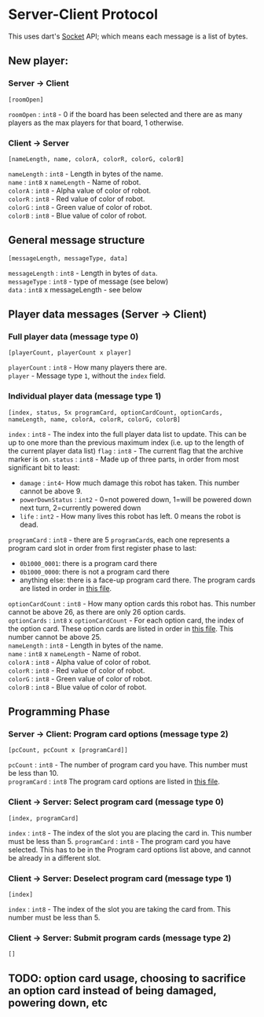 # Server-Client Protocol
This uses dart's [Socket](https://api.dart.dev/stable/3.3.0/dart-io/Socket-class.html) API; which means each message is a list of bytes.<br>
## New player:
### Server -> Client
`[roomOpen]`

`roomOpen` : `int8` - 0 if the board has been selected and there are as many players as the max players for that board, 1 otherwise.
### Client -> Server
`[nameLength, name, colorA, colorR, colorG, colorB]`

`nameLength` : `int8` - Length in bytes of the name.<br>
`name` : `int8` x `nameLength` - Name of robot.<br>
`colorA` : `int8` - Alpha value of color of robot.<br>
`colorR` : `int8` - Red value of color of robot.<br>
`colorG` : `int8` - Green value of color of robot.<br>
`colorB` : `int8` - Blue value of color of robot.
## General message structure
`[messageLength, messageType, data]`

`messageLength` : `int8` - Length in bytes of `data`.<br>
`messageType` : `int8` - type of message (see below)<br>
`data` : `int8` x messageLength - see below
## Player data messages (Server -> Client)
### Full player data (message type 0)

`[playerCount, playerCount x player]`

`playerCount` : `int8` - How many players there are.<br>
`player` - Message type `1`, without the `index` field.

### Individual player data (message type 1)

`[index, status, 5x programCard, optionCardCount, optionCards, nameLength, name, colorA, colorR, colorG, colorB]`

`index` : `int8` - The index into the full player data list to update. This can be up to one more than the previous maximum index (i.e. up to the length of the current player data list)
`flag` : `int8` - The current flag that the archive marker is on.
`status` : `int8` - Made up of three parts, in order from most significant bit to least:
- `damage` : `int4`- How much damage this robot has taken. This number cannot be above 9.
- `powerDownStatus` : `int2` - 0=not powered down, 1=will be powered down next turn, 2=currently powered down
- `life` : `int2` - How many lives this robot has left. 0 means the robot is dead.

`programCard` : `int8` - there are 5 `programCard`s, each one represents a program card slot in order from first register phase to last:
- `0b1000_0001`: there is a program card there
- `0b1000_0000`: there is not a program card there
- anything else: there is a face-up program card there. The program cards are listed in order in [this file](program_cards.txt).

`optionCardCount` : `int8` - How many option cards this robot has. This number cannot be above 26, as there are only 26 option cards.<br>
`optionCards` : `int8` x `optionCardCount` - For each option card, the index of the option card. These option cards are listed in order in [this file](roborally_client/option_cards.txt). This number cannot be above 25.<br>
`nameLength` : `int8` - Length in bytes of the name.<br>
`name` : `int8` x `nameLength` - Name of robot.<br>
`colorA` : `int8` - Alpha value of color of robot.<br>
`colorR` : `int8` - Red value of color of robot.<br>
`colorG` : `int8` - Green value of color of robot.<br>
`colorB` : `int8` - Blue value of color of robot.
## Programming Phase
### Server -> Client: Program card options (message type 2)

`[pcCount, pcCount x [programCard]]`

`pcCount` : `int8` - The number of program card you have. This number must be less than 10.<br>
`programCard` : `int8` The program card options are listed in [this file](program_cards.txt).

### Client -> Server: Select program card (message type 0)

`[index, programCard]`

`index` : `int8` - The index of the slot you are placing the card in. This number must be less than 5.
`programCard` : `int8` - The program card you have selected. This has to be in the Program card options list above, and cannot be already in a different slot.

### Client -> Server: Deselect program card (message type 1)

`[index]`

`index` : `int8` - The index of the slot you are taking the card from. This number must be less than 5.

### Client -> Server: Submit program cards (message type 2)

`[]`
## TODO: option card usage, choosing to sacrifice an option card instead of being damaged, powering down, etc